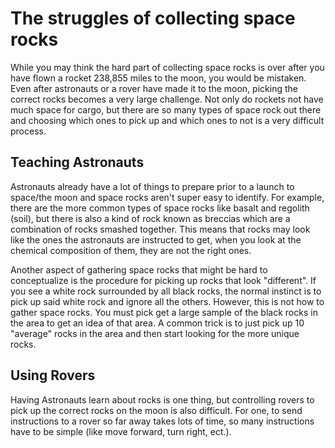 # The struggles of collecting space rocks

While you may think the hard part of collecting space rocks is over after you have flown a rocket 238,855 miles to the moon, you would be mistaken. Even after astronauts or a rover have made it to the moon, picking the correct rocks becomes a very large challenge. Not only do rockets not have much space for cargo, but there are so many types of space rock out there and choosing which ones to pick up and which ones to not is a very difficult process.

## Teaching Astronauts

Astronauts already have a lot of things to prepare prior to a launch to space/the moon and space rocks aren't super easy to identify. For example, there are the more common types of space rocks like basalt and regolith (soil), but there is also a kind of rock known as breccias which are a combination of rocks smashed together. This means that rocks may look like the ones the astronauts are instructed to get, when you look at the chemical composition of them, they are not the right ones.

Another aspect of gathering space rocks that might be hard to conceptualize is the procedure for picking up rocks that look "different". If you see a white rock surrounded by all black rocks, the normal instinct is to pick up said white rock and ignore all the others. However, this is not how to gather space rocks. You must pick get a large sample of the black rocks in the area to get an idea of that area. A common trick is to just pick up 10 "average" rocks in the area and then start looking for the more unique rocks.

## Using Rovers

Having Astronauts learn about rocks is one thing, but controlling rovers to pick up the correct rocks on the moon is also difficult. For one, to send instructions to a rover so far away takes lots of time, so many instructions have to be simple (like move forward, turn right, ect.).
